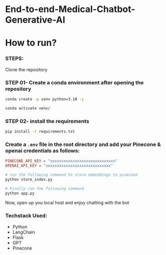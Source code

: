 # End-to-end-Medical-Chatbot-Generative-AI


# How to run?
### STEPS:

Clone the repository

### STEP 01- Create a conda environment after opening the repository

```bash
conda create -p venv python=3.10 -y
```

```bash
conda activate venv/
```

### STEP 02- install the requirements
```bash
pip install -r requirements.txt
```

### Create a `.env` file in the root directory and add your Pinecone & openai credentials as follows:

```ini
PINECONE_API_KEY = "xxxxxxxxxxxxxxxxxxxxxxxxxxxxx"
OPENAI_API_KEY = "xxxxxxxxxxxxxxxxxxxxxxxxxxxxx"
```


```bash
# run the following command to store embeddings to pinecone
python store_index.py
```

```bash
# Finally run the following command
python app.py
```

Now,
open up you local host and enjoy chatting with the bot

### Techstack Used:

- Python
- LangChain
- Flask
- GPT
- Pinecone